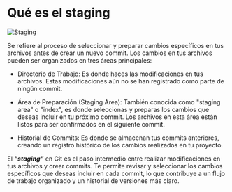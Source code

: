 # Qué es el staging

![Staging](https://static.platzi.com/media/user_upload/Captura%20de%20Pantalla%202022-08-12%20a%20la%28s%29%205.16.50%20p.m.-a7159754-9fcd-4a76-83fa-095ee65bda01.jpg)

Se refiere al proceso de seleccionar y preparar cambios específicos en tus archivos antes de crear un nuevo commit. Los cambios en tus archivos pueden ser organizados en tres áreas principales:

- Directorio de Trabajo: Es donde haces las modificaciones en tus archivos. Estas modificaciones aún no se han registrado como parte de ningún commit.

- Área de Preparación (Staging Area): También conocida como "staging area" o "index", es donde seleccionas y preparas los cambios que deseas incluir en tu próximo commit. Los archivos en esta área están listos para ser confirmados en el siguiente commit.

- Historial de Commits: Es donde se almacenan tus commits anteriores, creando un registro histórico de los cambios realizados en tu proyecto.

El ***"staging"*** en Git es el paso intermedio entre realizar modificaciones en tus archivos y crear commits. Te permite revisar y seleccionar los cambios específicos que deseas incluir en cada commit, lo que contribuye a un flujo de trabajo organizado y un historial de versiones más claro.